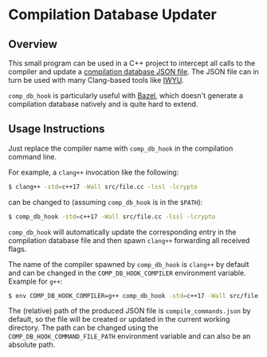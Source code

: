 # Compilation Database Updater

## Overview

This small program can be used in a C++ project to intercept all calls to the compiler and update a
[compilation database JSON file](https://clang.llvm.org/docs/JSONCompilationDatabase.html). The JSON file can in turn be used with many Clang-based tools like [IWYU](https://include-what-you-use.org/).

`comp_db_hook` is particularly useful with [Bazel](https://bazel.build/), which doesn't generate a
compilation database natively and is quite hard to extend.

## Usage Instructions

Just replace the compiler name with `comp_db_hook` in the compilation command line.

For example, a `clang++` invocation like the following:

```sh
$ clang++ -std=c++17 -Wall src/file.cc -lssl -lcrypto
```

can be changed to (assuming `comp_db_hook` is in the `$PATH`):

```sh
$ comp_db_hook -std=c++17 -Wall src/file.cc -lssl -lcrypto
```

`comp_db_hook` will automatically update the corresponding entry in the compilation database file
and then spawn `clang++` forwarding all received flags.

The name of the compiler spawned by `comp_db_hook` is `clang++` by default and can be changed in the
`COMP_DB_HOOK_COMPILER` environment variable. Example for `g++`:

```sh
$ env COMP_DB_HOOK_COMPILER=g++ comp_db_hook -std=c++17 -Wall src/file.cc -lssl -lcrypto
```

The (relative) path of the produced JSON file is `compile_commands.json` by default, so the file
will be created or updated in the current working directory. The path can be changed using the
`COMP_DB_HOOK_COMMAND_FILE_PATH` environment variable and can also be an absolute path.
